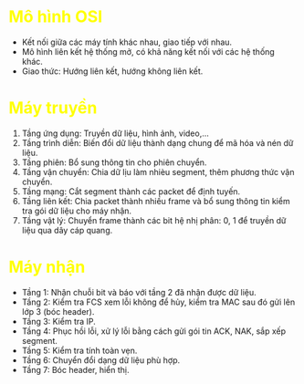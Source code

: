 <h1 style="color: yellow">Mô hình OSI</h1>

- Kết nối giữa các máy tính khác nhau, giao tiếp với nhau.
- Mô hình liên kết hệ thống mở, có khả năng kết nối với các hệ thống khác. 
- Giao thức: Hướng liên kết, hướng không liên kết.

<h1 style="color: yellow">Máy truyền</h1> 

1. Tầng ứng dụng: Truyền dữ liệu, hình ảnh, video,...
2. Tầng trình diễn: Biến đổi dữ liệu thành dạng chung để mã hóa và nén dữ liệu.
3. Tầng phiên: Bổ sung thông tin cho phiên chuyển.
4. Tầng vận chuyển: Chia dữ lịu làm nhièu segment, thêm phương thức vận chuyển.
5. Tầng mạng: Cắt segment thành các packet để định tuyến.
6. Tầng liên kết: Chia packet thành nhiều frame và bổ sung thông tin kiểm tra gói dữ liệu cho máy nhận.
7. Tầng vật lý: Chuyển frame thành các bit hệ nhị phân: 0, 1 để truyền dữ liệu qua dây cáp quang.

<h1 style="color: yellow">Máy nhận</h1>

- Tầng 1: Nhận chuỗi bit và báo với tầng 2 đã nhận được dữ liệu.
- Tầng 2: Kiểm tra FCS xem lỗi không để hủy, kiểm tra MAC sau đó gửi lên lớp 3 (bóc header).
- Tầng 3: Kiểm tra IP.
- Tầng 4: Phục hồi lỗi, xử lý lỗi bằng cách gửi gói tin ACK, NAK, sắp xếp segment.
- Tầng 5: Kiểm tra tính toàn vẹn.
- Tầng 6: Chuyển đổi dạng dữ liệu phù hợp.
- Tầng 7: Bóc header, hiển thị.

